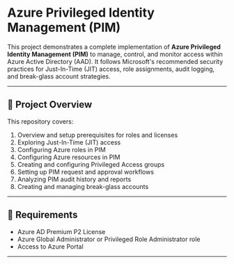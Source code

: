 # Azure Privileged Identity Management (PIM) 

This project demonstrates a complete implementation of **Azure Privileged Identity Management (PIM)** to manage, control, and monitor access within Azure Active Directory (AAD). It follows Microsoft's recommended security practices for Just-In-Time (JIT) access, role assignments, audit logging, and break-glass account strategies.

---

## 🚀 Project Overview

This repository covers:

1. Overview and setup prerequisites for roles and licenses
2. Exploring Just-In-Time (JIT) access
3. Configuring Azure roles in PIM
4. Configuring Azure resources in PIM
5. Creating and configuring Privileged Access groups
6. Setting up PIM request and approval workflows
7. Analyzing PIM audit history and reports
8. Creating and managing break-glass accounts


---

## 🧾 Requirements

- Azure AD Premium P2 License
- Azure Global Administrator or Privileged Role Administrator role
- Access to Azure Portal

---


